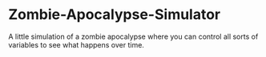 # Zombie-Apocalypse-Simulator
A little simulation of a zombie apocalypse where you can control all sorts of variables to see what happens over time.
